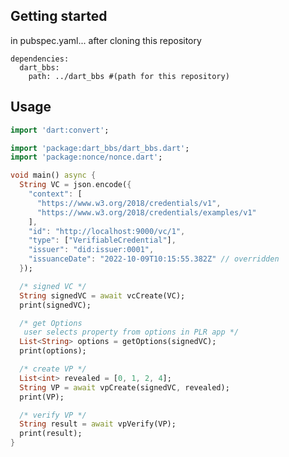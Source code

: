 <!--
This README describes the package. If you publish this package to pub.dev,
this README's contents appear on the landing page for your package.

For information about how to write a good package README, see the guide for
[writing package pages](https://dart.dev/guides/libraries/writing-package-pages).

For general information about developing packages, see the Dart guide for
[creating packages](https://dart.dev/guides/libraries/create-library-packages)
and the Flutter guide for
[developing packages and plugins](https://flutter.dev/developing-packages).
-->

## Getting started
in pubspec.yaml...
after cloning this repository
```
dependencies:
  dart_bbs:
    path: ../dart_bbs #(path for this repository)
```


## Usage

```dart
import 'dart:convert';

import 'package:dart_bbs/dart_bbs.dart';
import 'package:nonce/nonce.dart';

void main() async {
  String VC = json.encode({
    "context": [
      "https://www.w3.org/2018/credentials/v1",
      "https://www.w3.org/2018/credentials/examples/v1"
    ],
    "id": "http://localhost:9000/vc/1",
    "type": ["VerifiableCredential"],
    "issuer": "did:issuer:0001",
    "issuanceDate": "2022-10-09T10:15:55.382Z" // overridden
  });

  /* signed VC */
  String signedVC = await vcCreate(VC);
  print(signedVC);

  /* get Options 
   user selects property from options in PLR app */
  List<String> options = getOptions(signedVC);
  print(options);

  /* create VP */
  List<int> revealed = [0, 1, 2, 4];
  String VP = await vpCreate(signedVC, revealed);
  print(VP);

  /* verify VP */
  String result = await vpVerify(VP);
  print(result);
}
```
